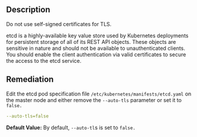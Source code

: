 ## Description

Do not use self-signed certificates for TLS.

etcd is a highly-available key value store used by Kubernetes deployments for persistent storage of all of its REST API objects. These objects are sensitive in nature and should not be available to unauthenticated clients. You should enable the client authentication via valid certificates to secure the access to the etcd service.

## Remediation

Edit the etcd pod specification file `/etc/kubernetes/manifests/etcd.yaml` on the master node and either remove the `--auto-tls` parameter or set it to `false.`
```yaml
--auto-tls=false
```

**Default Value:** By default, `--auto-tl`s is set to `false.`